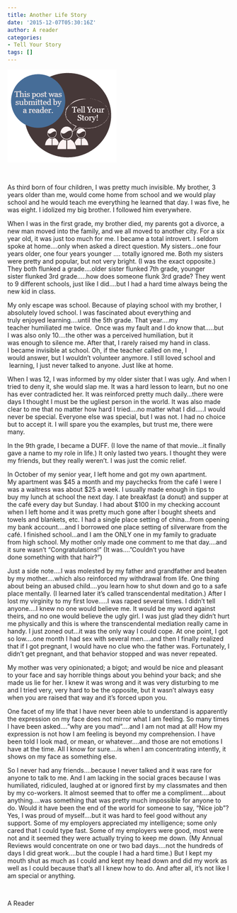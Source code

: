 ```yaml
---
title: Another Life Story
date: '2015-12-07T05:30:16Z'
author: A reader
categories:
- Tell Your Story
tags: []
---
```


<img class="alignleft wp-image-1519 size-full" src="/images/tell-your-story.png" alt="This post was submitted by a reader." width="247" height="209" />

&nbsp;

As third born of four children, I was pretty much invisible. My brother, 3 years older than me, would come home from school and we would play school and he would teach me everything he learned that day. I was five, he was eight. I idolized my big brother. I followed him everywhere.

When I was in the first grade, my brother died, my parents got a divorce, a new man moved into the family, and we all moved to another city. For a six year old, it was just too much for me. I became a total introvert. I seldom spoke at home….only when asked a direct question. My sisters…one four years older, one four years younger …. totally ignored me. Both my sisters were pretty and popular, but not very bright. (I was the exact opposite.) They both flunked a grade….older sister flunked 7th grade, younger sister flunked 3rd grade…..how does someone flunk 3rd grade? They went to 9 different schools, just like I did….but I had a hard time always being the new kid in class.

My only escape was school. Because of playing school with my brother, I absolutely loved school. I was fascinated about everything and truly enjoyed learning….until the 5th grade. That year….my teacher humiliated me twice.  Once was my fault and I do know that…..but I was also only 10….the other was a perceived humiliation, but it was enough to silence me. After that, I rarely raised my hand in class. I became invisible at school. Oh, if the teacher called on me, I would answer, but I wouldn’t volunteer anymore. I still loved school and  learning, I just never talked to anyone. Just like at home.

When I was 12, I was informed by my older sister that I was ugly. And when I tried to deny it, she would slap me. It was a hard lesson to learn, but no one has ever contradicted her. It was reinforced pretty much daily…there were days I thought I must be the ugliest person in the world. It was also made clear to me that no matter how hard I tried….no matter what I did…..I would never be special. Everyone else was special, but I was not. I had no choice but to accept it. I will spare you the examples, but trust me, there were many.

In the 9th grade, I became a DUFF. (I love the name of that movie…it finally gave a name to my role in life.) It only lasted two years. I thought they were my friends, but they really weren’t. I was just the comic relief.

In October of my senior year, I left home and got my own apartment. My apartment was $45 a month and my paychecks from the café I were I was a waitress was about $25 a week. I usually made enough in tips to buy my lunch at school the next day. I ate breakfast (a donut) and supper at the café every day but <span class="aBn" tabindex="0" data-term="goog_660248740"><span class="aQJ">Sunday</span></span>. I had about $100 in my checking account when I left home and it was pretty much gone after I bought sheets and towels and blankets, etc. I had a single place setting of china…from opening my bank account….and I borrowed one place setting of silverware from the café. I finished school…and I am the ONLY one in my family to graduate from high school. My mother only made one comment to me that day….and it sure wasn’t “Congratulations!” (It was….”Couldn’t you have done something with that hair?”)

Just a side note….I was molested by my father and grandfather and beaten by my mother….which also reinforced my withdrawal from life. One thing about being an abused child….you learn how to shut down and go to a safe place mentally. (I learned later it’s called transcendental meditation.) After I lost my virginity to my first love…..I was raped several times. I didn’t tell anyone….I knew no one would believe me. It would be my word against theirs, and no one would believe the ugly girl. I was just glad they didn’t hurt me physically and this is where the transcendental mediation really came in handy. I just zoned out…it was the only way I could cope. At one point, I got so low….one month I had sex with several men….and then I finally realized that if I got pregnant, I would have no clue who the father was. Fortunately, I didn’t get pregnant, and that behavior stopped and was never repeated.

My mother was very opinionated; a bigot; and would be nice and pleasant to your face and say horrible things about you behind your back; and she made us lie for her. I knew it was wrong and it was very disturbing to me and I tried very, very hard to be the opposite, but it wasn’t always easy when you are raised that way and it’s forced upon you.

One facet of my life that I have never been able to understand is apparently the expression on my face does not mirror what I am feeling. So many times I have been asked….”why are you mad”….and I am not mad at all! How my expression is not how I am feeling is beyond my comprehension. I have been told I look mad, or mean, or whatever….and those are not emotions I have at the time. All I know for sure….is when I am concentrating intently, it shows on my face as something else.

So I never had any friends….because I never talked and it was rare for anyone to talk to me. And I am lacking in the social graces because I was humiliated, ridiculed, laughed at or ignored first by my classmates and then by my co-workers. It almost seemed that to offer me a compliment….about anything….was something that was pretty much impossible for anyone to do. Would it have been the end of the world for someone to say, “Nice job”? Yes, I was proud of myself….but it was hard to feel good without any support. Some of my employers appreciated my intelligence; some only cared that I could type fast. Some of my employers were good, most were not and it seemed they were actually trying to keep me down. (My Annual Reviews would concentrate on one or two bad days….not the hundreds of days I did great work….but the couple I had a hard time.) But I kept my mouth shut as much as I could and kept my head down and did my work as well as I could because that’s all I knew how to do. And after all, it’s not like I am special or anything.

&nbsp;

A Reader